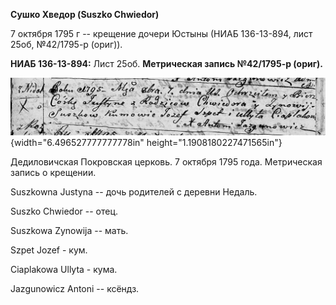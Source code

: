 **Сушко Хведор (Suszko Chwiedor)**

7 октября 1795 г -- крещение дочери Юстыны (НИАБ 136-13-894, лист 25об,
№42/1795-р (ориг)).

**НИАБ 136-13-894:** Лист 25об. **Метрическая запись №42/1795-р
(ориг).**

![](./media/ad2dbcfeb1a95c66b4f9a635be82824d9c7352f3.png){width="6.496527777777778in"
height="1.1908180227471565in"}

Дедиловичская Покровская церковь. 7 октября 1795 года. Метрическая
запись о крещении.

Suszkowna Justyna -- дочь родителей с деревни Нeдаль.

Suszko Chwiedor -- отец.

Suszkowa Zynowija -- мать.

Szpet Jozef - кум.

Ciaplakowa Ullyta - кума.

Jazgunowicz Antoni -- ксёндз.

